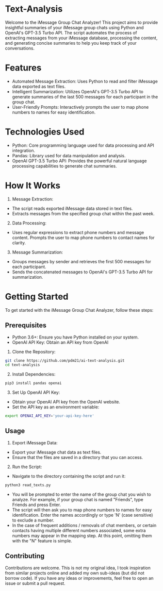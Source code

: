 # Text-Analysis
Welcome to the iMessage Group Chat Analyzer! This project aims to provide insightful summaries of your iMessage group chats using Python and OpenAI's GPT-3.5 Turbo API. The script automates the process of extracting messages from your iMessage database, processing the content, and generating concise summaries to help you keep track of your conversations.

# Features
- Automated Message Extraction: Uses Python to read and filter iMessage data exported as text files.
- Intelligent Summarization: Utilizes OpenAI's GPT-3.5 Turbo API to generate summaries of the last 500 messages for each participant in the group chat.
- User-Friendly Prompts: Interactively prompts the user to map phone numbers to names for easy identification.

# Technologies Used
- Python: Core programming language used for data processing and API integration.
- Pandas: Library used for data manipulation and analysis.
- OpenAI GPT-3.5 Turbo API: Provides the powerful natural language processing capabilities to generate chat summaries.

# How It Works
1. Message Extraction:
- The script reads exported iMessage data stored in text files.
- Extracts messages from the specified group chat within the past week.

2. Data Processing:
- Uses regular expressions to extract phone numbers and message content.
Prompts the user to map phone numbers to contact names for clarity.

3. Message Summarization:
- Groups messages by sender and retrieves the first 500 messages for each participant.
- Sends the concatenated messages to OpenAI's GPT-3.5 Turbo API for summarization.

# Getting Started
To get started with the iMessage Group Chat Analyzer, follow these steps:
## Prerequisites
- Python 3.6+: Ensure you have Python installed on your system.
- OpenAI API Key: Obtain an API key from OpenAI
1. Clone the Repository:
```sh
git clone https://github.com/pdm21/ai-text-analysis.git
cd text-analysis
```
2. Install Dependencies:
```sh
pip3 install pandas openai
```
3. Set Up OpenAI API Key:
- Obtain your OpenAI API key from the OpenAI website.
- Set the API key as an environment variable:
```sh
export OPENAI_API_KEY='your-api-key-here'
```
## Usage
1. Export iMessage Data:
- Export your iMessage chat data as text files.
- Ensure that the files are saved in a directory that you can access.
2. Run the Script:
- Navigate to the directory containing the script and run it:
```sh
python3 read_texts.py
```
- You will be prompted to enter the name of the group chat you wish to analyze. For example, if your group chat is named "Friends", type Friends and press Enter.
- The script will then ask you to map phone numbers to names for easy identification. Enter the names accordingly or type 'N' (case sensitive) to exclude a number.
- In the case of frequent additions / removals of chat members, or certain contacts having multiple different numbers associated, some extra numbers may appear in the mapping step. At this point, omitting them with the "N" feature is simple.
## Contributing
Contributions are welcome. This is not my original idea, I took inspiration from similar projects online and added my own sub-ideas (but did not borrow code). If you have any ideas or improvements, feel free to open an issue or submit a pull request.
